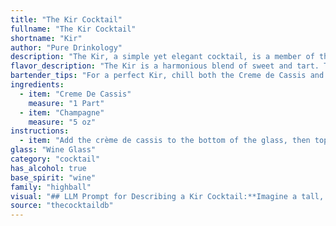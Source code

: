 ```yaml
---
title: "The Kir Cocktail"
fullname: "The Kir Cocktail"
shortname: "Kir"
author: "Pure Drinkology"
description: "The Kir, a simple yet elegant cocktail, is a member of the aperitif family, enjoyed before meals to stimulate the appetite.  Originating in Burgundy, France, it was named after Félix Kir, a French priest and mayor who promoted the use of Crème de Cassis with local wine. "
flavor_description: "The Kir is a harmonious blend of sweet and tart. The **Crème de Cassis**, a blackcurrant liqueur, delivers a rich, fruity sweetness with a subtle, almost jammy intensity. This sweetness is then balanced by the delicate, sparkling acidity of the **Champagne**, creating a refreshing and elegant cocktail. The final taste is a complex interplay of sweet berry, citrus, and bubbly notes, leaving a clean and lingering finish. "
bartender_tips: "For a perfect Kir, chill both the Creme de Cassis and Champagne beforehand.  A splash of Cassis is key – use a 1:10 ratio of Cassis to Champagne. Gently pour the Cassis into the chilled Champagne flute, then top with the Champagne.  Avoid stirring, as this can diminish the bubbly.  Garnish with a blackcurrant or a lemon twist for an elegant touch. "
ingredients:
  - item: "Creme De Cassis"
    measure: "1 Part"
  - item: "Champagne"
    measure: "5 oz"
instructions:
  - item: "Add the crème de cassis to the bottom of the glass, then top up with wine."
glass: "Wine Glass"
category: "cocktail"
has_alcohol: true
base_spirit: "wine"
family: "highball"
visual: "## LLM Prompt for Describing a Kir Cocktail:**Imagine a tall, slender champagne flute filled to the brim with a delicate, pale pink liquid. The base of the flute holds a vibrant, almost opaque layer of deep, ruby red Creme de Cassis, which gradually transitions into a soft, blushing pink as it meets the champagne. The bubbles of the Champagne rise through the liquid, creating a gentle effervescence that dances with the light. The overall effect is one of refined elegance, a beautiful balance of richness and lightness. ** **Bonus:**  Include sensory details to enhance the description. For example: * **Aroma:** The cocktail releases a delicate scent of blackcurrant and a subtle hint of the champagne's yeasty notes. * **Texture:** The bubbly texture of the champagne contrasts with the smooth, syrupy richness of the Creme de Cassis, creating a unique mouthfeel. "
source: "thecocktaildb"
---
```


